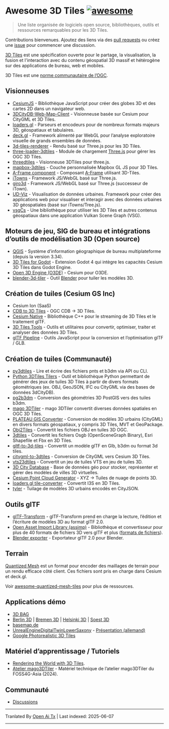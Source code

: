 # Awesome 3D Tiles [![awesome](https://cdn.rawgit.com/sindresorhus/awesome/d7305f38d29fed78fa85652e3a63e154dd8e8829/media/badge.svg)](https://github.com/sindresorhus/awesome)

> Une liste organisée de logiciels open source, bibliothèques, outils et ressources remarquables pour les 3D Tiles.

Contributions bienvenues. Ajoutez des liens via des [pull requests](https://github.com/pka/awesome-3d-tiles/pulls) ou créez une [issue](https://github.com/pka/awesome-3d-tiles/issues) pour commencer une discussion.

[3D Tiles](https://github.com/CesiumGS/3d-tiles) est une spécification ouverte pour le partage, la visualisation, la fusion et l'interaction avec du contenu géospatial 3D massif et hétérogène sur des applications de bureau, web et mobiles.

3D Tiles est une [norme communautaire de l’OGC](https://www.ogc.org/standard/3dtiles/).

## Visionneuses

* [CesiumJS](https://github.com/CesiumGS/cesium) - Bibliothèque JavaScript pour créer des globes 3D et des cartes 2D dans un navigateur web.
* [3DCityDB-Web-Map-Client](https://github.com/3dcitydb/3dcitydb-web-map) - Visionneuse basée sur Cesium pour CityGML et 3D Tiles.
* [loaders.gl](https://loaders.gl/docs/specifications/category-3d-tiles) - Parseurs et encodeurs pour de nombreux formats majeurs 3D, géospatiaux et tabulaires.
* [deck.gl](https://deck.gl/docs/api-reference/geo-layers/tile-3d-layer) - Framework alimenté par WebGL pour l’analyse exploratoire visuelle de grands ensembles de données.
* [3d-tiles-renderer](https://github.com/NASA-AMMOS/3DTilesRendererJS) - Rendu basé sur Three.js pour les 3D Tiles.
* [three-loader-3dtiles](https://github.com/nytimes/three-loader-3dtiles) - Module de chargement [Three.js](https://threejs.org/) pour gérer les OGC 3D Tiles.
* [threedtiles](https://github.com/ebeaufay/3DTilesViewer) - Visionneuse 3DTiles pour three.js.
* [mapbox-3dtiles](https://github.com/Geodan/mapbox-3dtiles) - Couche personnalisée Mapbox GL JS pour 3D Tiles.
* [A-Frame component](https://github.com/nytimes/aframe-loader-3dtiles-component) - Composant [A-Frame](https://aframe.io/) utilisant 3D-Tiles.
* [iTowns](https://github.com/iTowns/itowns) - Framework JS/WebGL basé sur Three.js.
* [giro3d](https://gitlab.com/giro3d/giro3d) - Framework JS/WebGL basé sur Three.js (successeur de iTown).
* [UD-Viz](https://github.com/VCityTeam/UD-Viz) - Visualisation de données urbaines. Framework pour créer des applications web pour visualiser et interagir avec des données urbaines 3D géospatiales (basé sur iTowns/Tree.js).
* [vsgCs](https://github.com/timoore/vsgCs) - Une bibliothèque pour utiliser les 3D Tiles et autres contenus géospatiaux dans une application Vulkan Scene Graph (VSG).

## Moteurs de jeu, SIG de bureau et intégrations d’outils de modélisation 3D (Open source)

* [QGIS](https://www.qgis.org/) - Système d’information géographique de bureau multiplateforme (depuis la version 3.34).
* [3D Tiles for Godot](https://github.com/Battle-Road-Labs/3D-Tiles-For-Godot) - Extension Godot 4 qui intègre les capacités Cesium 3D Tiles dans Godot Engine.
* [Open 3D Engine (O3DE)](https://github.com/CesiumGS/cesium-o3de) - Cesium pour O3DE.
* [blender-3d-tiler](https://gitee.com/cesium_processing/blender-3d-tiler) - Outil [Blender](https://www.blender.org/) pour tuiler les modèles 3D.

## Création de tuiles (Cesium GS Inc)

* Cesium Ion (SaaS)
* [CDB to 3D Tiles](https://github.com/CesiumGS/cdb-to-3dtiles) - OGC CDB → 3D Tiles.
* [Cesium Native](https://github.com/CesiumGS/cesium-native) - Bibliothèque C++ pour le streaming de 3D Tiles et le traitement glTF.
* [3D Tiles Tools](https://github.com/CesiumGS/3d-tiles-tools) - Outils et utilitaires pour convertir, optimiser, traiter et analyser des données 3D Tiles.
* [glTF Pipeline](https://github.com/CesiumGS/gltf-pipeline) - Outils JavaScript pour la conversion et l’optimisation glTF / GLB.

## Création de tuiles (Communauté)

* [py3dtiles](https://gitlab.com/py3dtiles/py3dtiles) - Lire et écrire des fichiers pnts et b3dm via API ou CLI.
* [Python 3DTiles Tilers](https://github.com/VCityTeam/py3dtilers) - Outil et bibliothèque Python permettant de générer des jeux de tuiles 3D Tiles à partir de divers formats géométriques (ex. OBJ, GeoJSON, IFC ou CityGML via des bases de données 3dCityDB).
* [pg2b3dm](https://github.com/Geodan/pg2b3dm) - Conversion des géométries 3D PostGIS vers des tuiles b3dm.
* [mago 3DTiler](https://github.com/Gaia3D/mago-3d-tiler) - mago 3DTiler convertit diverses données spatiales en OGC 3D Tiles.
* [PLATEAU GIS Converter](https://github.com/MIERUNE/plateau-gis-converter) - Conversion de modèles 3D urbains (CityGML) en divers formats géospatiaux, y compris 3D Tiles, MVT et GeoPackage.
* [Obj2Tiles](https://github.com/OpenDroneMap/Obj2Tiles) - Convertit les fichiers OBJ en tuiles 3D OGC.
* [3dtiles](https://github.com/fanvanzh/3dtiles) - Convertit les fichiers Osgb (OpenSceneGraph Binary), Esri Shapefile et Fbx en 3D Tiles.
* [gltf-to-3d-tiles](https://github.com/xuzhusheng/gltf-to-3d-tiles) - Convertit un modèle glTF en Glb, b3dm ou format 3d tiles.
* [citygml-to-3dtiles](https://github.com/njam/citygml-to-3dtiles) - Conversion de CityGML vers Cesium 3D Tiles.
* [vts23dtiles](https://github.com/melowntech/vts-tools) - Convertit un jeu de tuiles VTS en jeu de tuiles 3D.
* [3D City Database](https://www.3dcitydb.org/) - Base de données géo pour stocker, représenter et gérer des modèles de villes 3D virtuelles.
* [Cesium Point Cloud Generator](https://github.com/tum-gis/cesium-point-cloud-generator) - XYZ → Tuiles de nuage de points 3D.
* [loaders.gl tile-converter](https://loaders.gl/docs/modules/tile-converter/cli-reference/tile-converter) - Convertit I3S en 3D Tiles.
* [tyler](https://github.com/3DGI/tyler) - Tuilage de modèles 3D urbains encodés en CityJSON.

## Outils glTF

* [glTF-Transform](https://gltf-transform.donmccurdy.com/cli.html) - glTF-Transform prend en charge la lecture, l’édition et l’écriture de modèles 3D au format glTF 2.0.
* [Open Asset Import Library (assimp)](https://github.com/assimp/assimp) - Bibliothèque et convertisseur pour plus de 40 formats de fichiers 3D vers glTF et plus ([formats de fichiers](https://github.com/assimp/assimp/blob/master/doc/Fileformats.md)).
* [Blender exporter](https://docs.blender.org/manual/en/latest/addons/import_export/scene_gltf2.html#extensions) - Exportateur glTF 2.0 pour Blender.

## Terrain

[Quantized Mesh](https://github.com/CesiumGS/quantized-mesh) est un format pour encoder des maillages de terrain pour un rendu efficace côté client. Ces fichiers sont pris en charge dans Cesium et deck.gl.

Voir [awesome-quantized-mesh-tiles](https://github.com/bertt/awesome-quantized-mesh-tiles#readme) pour plus de ressources.

## Applications démo

* [3D BAG](https://3dbag.nl/en/viewer)
* [Berlin 3D](https://berlin.virtualcitymap.de/#) | [Bremen 3D](https://bremen.virtualcitymap.de/#/) | [Helsinki 3D](https://kartta.hel.fi/3d/#/) | [Soest 3D](https://soest.virtualcitymap.de/#/)
* [basemap.de](https://basemap.de/beta/)
* [UnrealEngineDigitalTwinLowerSaxony](https://github.com/JulianMuellerLgln/UnrealEngineDigitalTwinLowerSaxony) - [Présentation (allemand)](https://pretalx.com/fossgis2025/talk/8P79JV/)
* [Google Photorealistic 3D Tiles](https://developers.google.com/maps/documentation/tile/3d-tiles)

## Matériel d’apprentissage / Tutoriels

* [Rendering the World with 3D Tiles](https://cesium.com/learn/presentations/#rendering-the-world-with-3d-tiles).
* [Atelier mago3DTiler](https://github.com/Gaia3D/mago3d-doc/blob/main/foss4g/Table_Of_Contents_En.md) - Matériel technique de l’atelier mago3DTiler du FOSS4G-Asia (2024).

## Communauté

* [Discussions](https://github.com/pka/awesome-3d-tiles/discussions)

---

Tranlated By [Open Ai Tx](https://github.com/OpenAiTx/OpenAiTx) | Last indexed: 2025-06-07

---